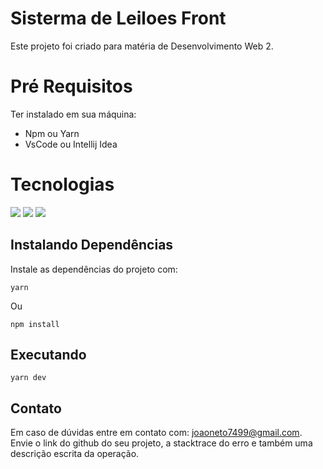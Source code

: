 # Sisterma de Leiloes Front

Este projeto foi criado para matéria de Desenvolvimento Web 2.

# Pré Requisitos
Ter instalado em sua máquina:
<ul>
<li>Npm ou Yarn</li>
<li>VsCode ou Intellij Idea</li>
</ul>

# Tecnologias

<span><img src="https://img.shields.io/static/v1?label=Tech&message=React&color=61DAFB&style=for-the-badge&logo=React"/> <span><img src="https://img.shields.io/static/v1?label=React Router&message=React Router&color=CA4245&style=for-the-badge&logo=React Router"/> </span> <span><img src="https://img.shields.io/static/v1?label=JS&message=JS&color=F7DF1E&style=for-the-badge&logo=JSS"/> </span> 

## Instalando Dependências
Instale as dependências do projeto com:
```
yarn
```
  Ou
```
npm install
```
## Executando
```
yarn dev
```

## Contato

Em caso de dúvidas entre em contato com: joaoneto7499@gmail.com.
Envie o link do github do seu projeto, a stacktrace do erro e também uma descrição escrita da operação.
